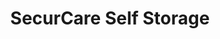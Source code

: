 ---
title: "SecurCare Self Storage"
url: /sand-springs/securcare-self-storage/
shop: storage rental
---